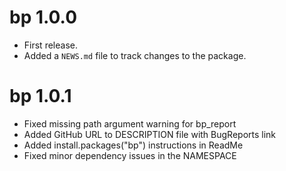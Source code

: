 # bp 1.0.0

* First release.
* Added a `NEWS.md` file to track changes to the package.

# bp 1.0.1

* Fixed missing path argument warning for bp_report
* Added GitHub URL to DESCRIPTION file with BugReports link
* Added install.packages("bp") instructions in ReadMe
* Fixed minor dependency issues in the NAMESPACE
